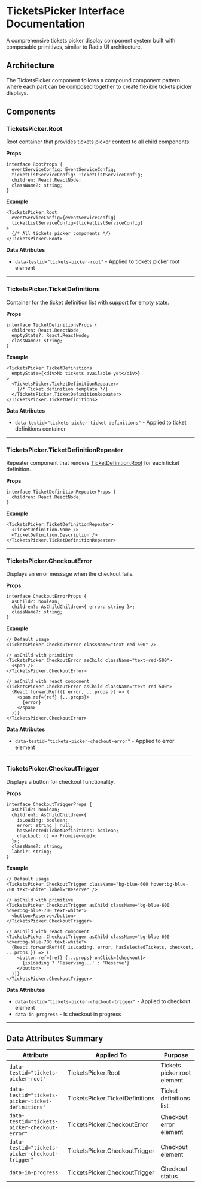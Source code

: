 # TicketsPicker Interface Documentation

A comprehensive tickets picker display component system built with composable primitives, similar to Radix UI architecture.

## Architecture

The TicketsPicker component follows a compound component pattern where each part can be composed together to create flexible tickets picker displays.

## Components

### TicketsPicker.Root

Root container that provides tickets picker context to all child components.

**Props**

```tsx
interface RootProps {
  eventServiceConfig: EventServiceConfig;
  ticketListServiceConfig: TicketListServiceConfig;
  children: React.ReactNode;
  className?: string;
}
```

**Example**

```tsx
<TicketsPicker.Root
  eventServiceConfig={eventServiceConfig}
  ticketListServiceConfig={ticketListServiceConfig}
>
  {/* All tickets picker components */}
</TicketsPicker.Root>
```

**Data Attributes**

- `data-testid="tickets-picker-root"` - Applied to tickets picker root element

---

### TicketsPicker.TicketDefinitions

Container for the ticket definition list with support for empty state.

**Props**

```tsx
interface TicketDefinitionsProps {
  children: React.ReactNode;
  emptyState?: React.ReactNode;
  className?: string;
}
```

**Example**

```tsx
<TicketsPicker.TicketDefinitions
  emptyState={<div>No tickets available yet</div>}
>
  <TicketsPicker.TicketDefinitionRepeater>
    {/* Ticket definition template */}
  </TicketsPicker.TicketDefinitionRepeater>
</TicketsPicker.TicketDefinitions>
```

**Data Attributes**

- `data-testid="tickets-picker-ticket-definitions"` - Applied to ticket definitions container

---

### TicketsPicker.TicketDefinitionRepeater

Repeater component that renders [TicketDefinition.Root](./TICKET_DEFINITION_INTERFACE.md#ticketdefinitionroot) for each ticket definition.

**Props**

```tsx
interface TicketDefinitionRepeaterProps {
  children: React.ReactNode;
}
```

**Example**

```tsx
<TicketsPicker.TicketDefinitionRepeater>
  <TicketDefinition.Name />
  <TicketDefinition.Description />
</TicketsPicker.TicketDefinitionRepeater>
```

---

### TicketsPicker.CheckoutError

Displays an error message when the checkout fails.

**Props**

```tsx
interface CheckoutErrorProps {
  asChild?: boolean;
  children?: AsChildChildren<{ error: string }>;
  className?: string;
}
```

**Example**

```tsx
// Default usage
<TicketsPicker.CheckoutError className="text-red-500" />

// asChild with primitive
<TicketsPicker.CheckoutError asChild className="text-red-500">
  <span />
</TicketsPicker.CheckoutError>

// asChild with react component
<TicketsPicker.CheckoutError asChild className="text-red-500">
  {React.forwardRef(({ error, ...props }) => (
    <span ref={ref} {...props}>
      {error}
    </span>
  ))}
</TicketsPicker.CheckoutError>
```

**Data Attributes**

- `data-testid="tickets-picker-checkout-error"` - Applied to error element

---

### TicketsPicker.CheckoutTrigger

Displays a button for checkout functionality.

**Props**

```tsx
interface CheckoutTriggerProps {
  asChild?: boolean;
  children?: AsChildChildren<{
    isLoading: boolean;
    error: string | null;
    hasSelectedTicketDefinitions: boolean;
    checkout: () => Promise<void>;
  }>;
  className?: string;
  label?: string;
}
```

**Example**

```tsx
// Default usage
<TicketsPicker.CheckoutTrigger className="bg-blue-600 hover:bg-blue-700 text-white" label="Reserve" />

// asChild with primitive
<TicketsPicker.CheckoutTrigger asChild className="bg-blue-600 hover:bg-blue-700 text-white">
  <button>Reserve</button>
</TicketsPicker.CheckoutTrigger>

// asChild with react component
<TicketsPicker.CheckoutTrigger asChild className="bg-blue-600 hover:bg-blue-700 text-white">
  {React.forwardRef(({ isLoading, error, hasSelectedTickets, checkout, ...props }) => (
    <button ref={ref} {...props} onClick={checkout}>
      {isLoading ? 'Reserving...' : 'Reserve'}
    </button>
  ))}
</TicketsPicker.CheckoutTrigger>
```

**Data Attributes**

- `data-testid="tickets-picker-checkout-trigger"` - Applied to checkout element
- `data-in-progress` - Is checkout in progress

---

## Data Attributes Summary

| Attribute                                         | Applied To                      | Purpose                     |
| ------------------------------------------------- | ------------------------------- | --------------------------- |
| `data-testid="tickets-picker-root"`               | TicketsPicker.Root              | Tickets picker root element |
| `data-testid="tickets-picker-ticket-definitions"` | TicketsPicker.TicketDefinitions | Ticket definitions list     |
| `data-testid="tickets-picker-checkout-error"`     | TicketsPicker.CheckoutError     | Checkout error element      |
| `data-testid="tickets-picker-checkout-trigger"`   | TicketsPicker.CheckoutTrigger   | Checkout element            |
| `data-in-progress`                                | TicketsPicker.CheckoutTrigger   | Checkout status             |
